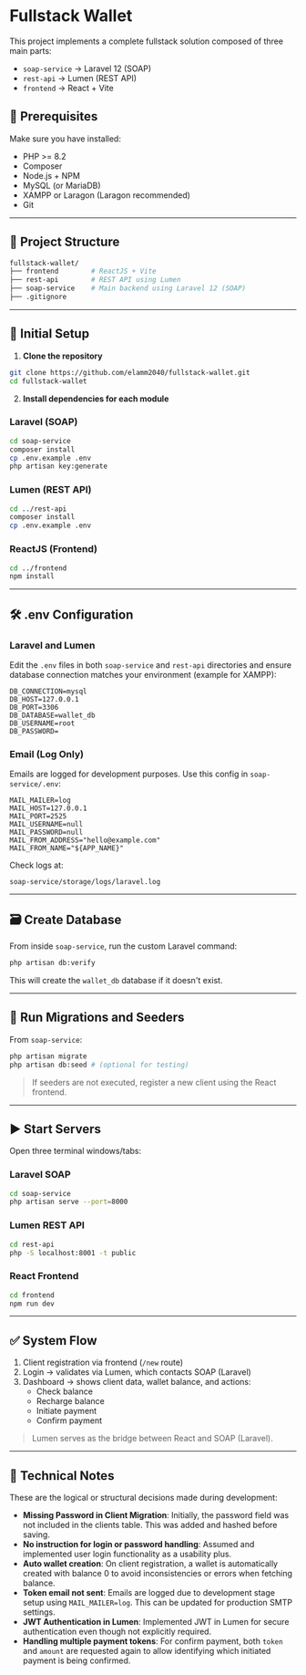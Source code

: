 # Fullstack Wallet

This project implements a complete fullstack solution composed of three main parts:

- `soap-service` → Laravel 12 (SOAP)
- `rest-api` → Lumen (REST API)
- `frontend` → React + Vite

## 🚀 Prerequisites

Make sure you have installed:

- PHP >= 8.2
- Composer
- Node.js + NPM
- MySQL (or MariaDB)
- XAMPP or Laragon (Laragon recommended)
- Git

---

## 📁 Project Structure

```bash
fullstack-wallet/
├── frontend        # ReactJS + Vite
├── rest-api        # REST API using Lumen
├── soap-service    # Main backend using Laravel 12 (SOAP)
├── .gitignore
```

---

## 🔧 Initial Setup

1. **Clone the repository**

```bash
git clone https://github.com/elamm2040/fullstack-wallet.git
cd fullstack-wallet
```

2. **Install dependencies for each module**

### Laravel (SOAP)

```bash
cd soap-service
composer install
cp .env.example .env
php artisan key:generate
```

### Lumen (REST API)

```bash
cd ../rest-api
composer install
cp .env.example .env
```

### ReactJS (Frontend)

```bash
cd ../frontend
npm install
```

---

## 🛠 .env Configuration

### Laravel and Lumen

Edit the `.env` files in both `soap-service` and `rest-api` directories and ensure database connection matches your environment (example for XAMPP):

```env
DB_CONNECTION=mysql
DB_HOST=127.0.0.1
DB_PORT=3306
DB_DATABASE=wallet_db
DB_USERNAME=root
DB_PASSWORD=
```

### Email (Log Only)

Emails are logged for development purposes. Use this config in `soap-service/.env`:

```env
MAIL_MAILER=log
MAIL_HOST=127.0.0.1
MAIL_PORT=2525
MAIL_USERNAME=null
MAIL_PASSWORD=null
MAIL_FROM_ADDRESS="hello@example.com"
MAIL_FROM_NAME="${APP_NAME}"
```

Check logs at:

```
soap-service/storage/logs/laravel.log
```

---

## 🗃 Create Database

From inside `soap-service`, run the custom Laravel command:

```bash
php artisan db:verify
```

This will create the `wallet_db` database if it doesn't exist.

---

## 🧱 Run Migrations and Seeders

From `soap-service`:

```bash
php artisan migrate
php artisan db:seed # (optional for testing)
```

> If seeders are not executed, register a new client using the React frontend.

---

## ▶️ Start Servers

Open three terminal windows/tabs:

### Laravel SOAP

```bash
cd soap-service
php artisan serve --port=8000
```

### Lumen REST API

```bash
cd rest-api
php -S localhost:8001 -t public
```

### React Frontend

```bash
cd frontend
npm run dev
```

---

## ✅ System Flow

1. Client registration via frontend (`/new` route)
2. Login → validates via Lumen, which contacts SOAP (Laravel)
3. Dashboard → shows client data, wallet balance, and actions:
   - Check balance
   - Recharge balance
   - Initiate payment
   - Confirm payment

> Lumen serves as the bridge between React and SOAP (Laravel).

---

## 🧠 Technical Notes

These are the logical or structural decisions made during development:

- **Missing Password in Client Migration**: Initially, the password field was not included in the clients table. This was added and hashed before saving.
- **No instruction for login or password handling**: Assumed and implemented user login functionality as a usability plus.
- **Auto wallet creation**: On client registration, a wallet is automatically created with balance 0 to avoid inconsistencies or errors when fetching balance.
- **Token email not sent**: Emails are logged due to development stage setup using `MAIL_MAILER=log`. This can be updated for production SMTP settings.
- **JWT Authentication in Lumen**: Implemented JWT in Lumen for secure authentication even though not explicitly required.
- **Handling multiple payment tokens**: For confirm payment, both `token` and `amount` are requested again to allow identifying which initiated payment is being confirmed.